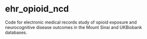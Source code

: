 # ehr_opioid_ncd
Code for electronic medical records study of opioid exposure and neurocognitive disease outcomes in the Mount Sinai and UKBiobank databases.
